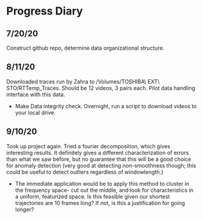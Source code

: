 # Progress Diary

## 7/20/20
Construct github repo, determine data organizational structure. 

## 8/11/20
Downloaded traces run by Zahra to /Volumes/TOSHIBA\ EXT\ STO/RTTemp\_Traces. Should be 12 videos, 3 pairs each. 
Pilot data handling interface with this data.
- Make Data integrity check. 
Overnight, run a script to download videos to your local drive.  

## 9/10/20
Took up project again. Tried a fourier decomposition, which gives interesting results. It definitely gives a different characterization of errors than what we saw before, but no guarantee that this will be a good choice for anomaly detection (very good at detecting non-smoothness though; this could be useful to detect outliers regardless of windowlength.) 
- The immediate application would be to apply this method to cluster in the frequency space- cut out the middle, and look for characteristics in a uniform, featurized space. Is this feasible given our shortest trajectories are 10 frames long? If not, is this a justification for going longer?  
